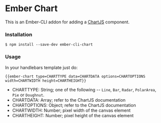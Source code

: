 # Ember Chart

This is an Ember-CLI addon for adding a [ChartJS](http://www.chartjs.org/) component. 

### Installation

```
$ npm install --save-dev ember-cli-chart
```

### Usage

In your handlebars template just do:

```
{{ember-chart type=CHARTTYPE data=CHARTDATA options=CHARTOPTIONS width=CHARTWIDTH height=CHARTHEIGHT}}
```

* CHARTTYPE: String; one of the following -- `Line`, `Bar`, `Radar`, `PolarArea`, `Pie` or `Doughnut`.
* CHARTDATA: Array; refer to the ChartJS documentation
* CHARTOPTIONS: Object; refer to the ChartJS documentation
* CHARTWIDTH: Number; pixel width of the canvas element
* CHARTHEIGHT: Number; pixel height of the canvas element
